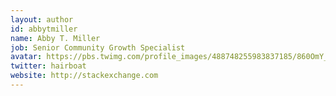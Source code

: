 ```yaml
---
layout: author
id: abbytmiller
name: Abby T. Miller
job: Senior Community Growth Specialist
avatar: https://pbs.twimg.com/profile_images/488748255983837185/860OmY_-.jpeg
twitter: hairboat
website: http://stackexchange.com
---
```

